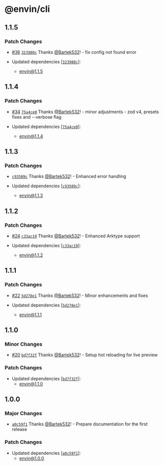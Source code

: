 # @envin/cli

## 1.1.5

### Patch Changes

- [#36](https://github.com/turbostarter/envin/pull/36) [`323980c`](https://github.com/turbostarter/envin/commit/323980cb33d8ef48a6b9386ba1fd0d0d5bf48387) Thanks [@Bartek532](https://github.com/Bartek532)! - fix config not found error

- Updated dependencies [[`323980c`](https://github.com/turbostarter/envin/commit/323980cb33d8ef48a6b9386ba1fd0d0d5bf48387)]:
  - envin@1.1.5

## 1.1.4

### Patch Changes

- [#34](https://github.com/turbostarter/envin/pull/34) [`75a4ce0`](https://github.com/turbostarter/envin/commit/75a4ce097262c2f661c984246419abef60c2e302) Thanks [@Bartek532](https://github.com/Bartek532)! - minor adjustments - zod v4, presets fixes and --verbose flag

- Updated dependencies [[`75a4ce0`](https://github.com/turbostarter/envin/commit/75a4ce097262c2f661c984246419abef60c2e302)]:
  - envin@1.1.4

## 1.1.3

### Patch Changes

- [`c93509c`](https://github.com/turbostarter/envin/commit/c93509c573fdacc24d0be541b2339e3ef6f76ebe) Thanks [@Bartek532](https://github.com/Bartek532)! - Enhanced error handling

- Updated dependencies [[`c93509c`](https://github.com/turbostarter/envin/commit/c93509c573fdacc24d0be541b2339e3ef6f76ebe)]:
  - envin@1.1.3

## 1.1.2

### Patch Changes

- [#24](https://github.com/turbostarter/envin/pull/24) [`c33ac19`](https://github.com/turbostarter/envin/commit/c33ac1940469bcd437b4665b1ac27c2d46509c15) Thanks [@Bartek532](https://github.com/Bartek532)! - Enhanced Arktype support

- Updated dependencies [[`c33ac19`](https://github.com/turbostarter/envin/commit/c33ac1940469bcd437b4665b1ac27c2d46509c15)]:
  - envin@1.1.2

## 1.1.1

### Patch Changes

- [#22](https://github.com/turbostarter/envin/pull/22) [`5d278e1`](https://github.com/turbostarter/envin/commit/5d278e16b0ad7557c021bfd445ce0527727125c2) Thanks [@Bartek532](https://github.com/Bartek532)! - Minor enhancements and fixes

- Updated dependencies [[`5d278e1`](https://github.com/turbostarter/envin/commit/5d278e16b0ad7557c021bfd445ce0527727125c2)]:
  - envin@1.1.1

## 1.1.0

### Minor Changes

- [#20](https://github.com/turbostarter/envin/pull/20) [`bd7f32f`](https://github.com/turbostarter/envin/commit/bd7f32fd796af56ffa0bdb986c681a9c9d41a8d3) Thanks [@Bartek532](https://github.com/Bartek532)! - Setup hot reloading for live preview

### Patch Changes

- Updated dependencies [[`bd7f32f`](https://github.com/turbostarter/envin/commit/bd7f32fd796af56ffa0bdb986c681a9c9d41a8d3)]:
  - envin@1.1.0

## 1.0.0

### Major Changes

- [`a0c59f1`](https://github.com/turbostarter/envin/commit/a0c59f1a12f8ad08096fcb68548cae7c622e8acf) Thanks [@Bartek532](https://github.com/Bartek532)! - Prepare documentation for the first release

### Patch Changes

- Updated dependencies [[`a0c59f1`](https://github.com/turbostarter/envin/commit/a0c59f1a12f8ad08096fcb68548cae7c622e8acf)]:
  - envin@1.0.0
